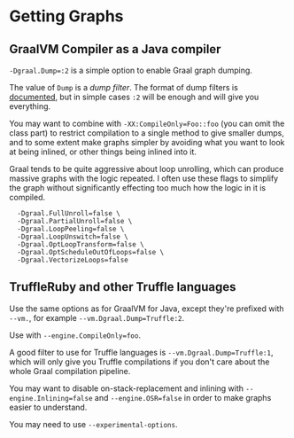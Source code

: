 # Getting Graphs

## GraalVM Compiler as a Java compiler

`-Dgraal.Dump=:2` is a simple option to enable Graal graph dumping.

The value of `Dump` is a *dump filter*. The format of dump filters is
[documented][dump-filters], but in simple cases `:2` will be enough and will
give you everything.

[dump-filters]: https://github.com/oracle/graal/blob/master/compiler/src/org.graalvm.compiler.debug/src/org/graalvm/compiler/debug/doc-files/DumpHelp.txt

You may want to combine with `-XX:CompileOnly=Foo::foo` (you can omit the class
part) to restrict  compilation to a single method to give smaller dumps, and to
some extent make graphs simpler by avoiding what you want to look at being
inlined, or other things being inlined into it.

Graal tends to be quite aggressive about loop unrolling, which can produce
massive graphs with the logic repeated. I often use these flags to simplify the
graph without significantly effecting too much how the logic in it is compiled.

```
  -Dgraal.FullUnroll=false \
  -Dgraal.PartialUnroll=false \
  -Dgraal.LoopPeeling=false \
  -Dgraal.LoopUnswitch=false \
  -Dgraal.OptLoopTransform=false \
  -Dgraal.OptScheduleOutOfLoops=false \
  -Dgraal.VectorizeLoops=false
```

## TruffleRuby and other Truffle languages

Use the same options as for GraalVM for Java, except they're prefixed with
`--vm.`, for example `--vm.Dgraal.Dump=Truffle:2`.

Use with `--engine.CompileOnly=foo`.

A good filter to use for Truffle languages is `--vm.Dgraal.Dump=Truffle:1`,
which will only give you Truffle compilations if you don't care about the
whole Graal compilation pipeline.

You may want to disable on-stack-replacement and inlining with
`--engine.Inlining=false` and `--engine.OSR=false` in order to make graphs
easier to understand.

You may need to use `--experimental-options`.
